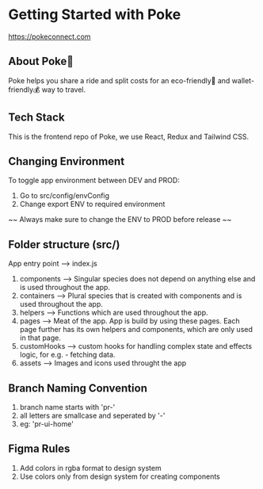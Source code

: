 # Getting Started with Poke
https://pokeconnect.com

## About Poke🚗
Poke helps you share a ride and split costs for an eco-friendly🌳 and wallet-friendly💰 way to travel.

## Tech Stack
This is the frontend repo of Poke, we use React, Redux and Tailwind CSS.

## Changing Environment

To toggle app environment between DEV and PROD:
1. Go to src/config/envConfig
2. Change export ENV to required environment

~~ Always make sure to change the ENV to PROD before release ~~


## Folder structure (src/)

App entry point --> index.js

1. components --> Singular species does not depend on anything else and is used throughout the app.
2. containers --> Plural species that is created with components and is used throughout the app.
3. helpers --> Functions which are used throughout the app.
4. pages --> Meat of the app. App is build by using these pages. Each page further has its own helpers and components, which are only used in that page. 
5. customHooks --> custom hooks for handling complex state and effects logic, for e.g. - fetching data.
6. assets --> Images and icons used throught the app


## Branch Naming Convention

1. branch name starts with 'pr-'
2. all letters are smallcase and seperated by '-'
3. eg: 'pr-ui-home'


## Figma Rules

1. Add colors in rgba format to design system
2. Use colors only from design system for creating components
